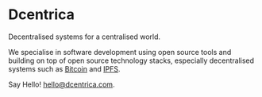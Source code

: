 # Dcentrica

Decentralised systems for a centralised world.

We specialise in software development using open source tools and building on top of open source technology stacks, especially decentralised systems such as [Bitcoin](https://bitcoin.org) and [IPFS](https://ipfs.io).

Say Hello! hello@dcentrica.com.
